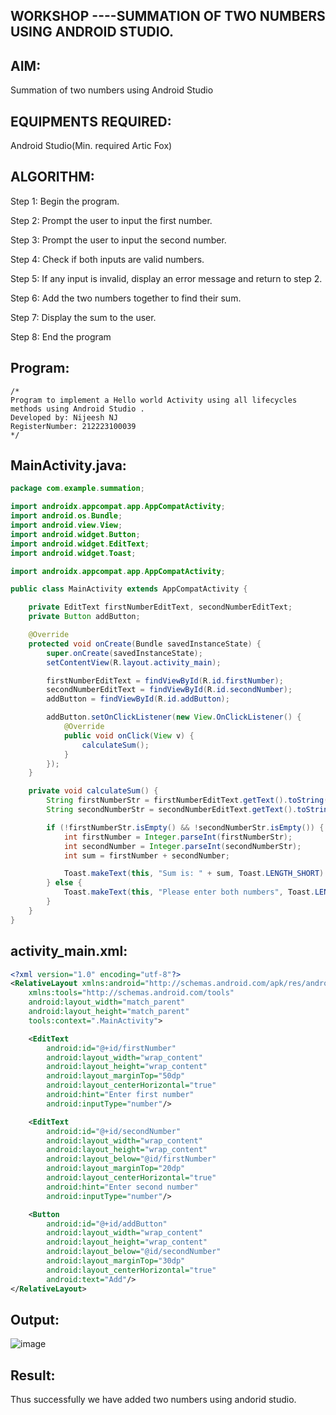 ## WORKSHOP ----SUMMATION OF TWO NUMBERS USING ANDROID STUDIO.


## AIM:
Summation of two numbers using Android Studio

## EQUIPMENTS REQUIRED:

Android Studio(Min. required Artic Fox)


## ALGORITHM:
Step 1: Begin the program.

Step 2: Prompt the user to input the first number.

Step 3: Prompt the user to input the second number.

Step 4: Check if both inputs are valid numbers.

Step 5: If any input is invalid, display an error message and return to step 2.

Step 6: Add the two numbers together to find their sum.

Step 7: Display the sum to the user.

Step 8: End the program


## Program:
 ```
/*
Program to implement a Hello world Activity using all lifecycles methods using Android Studio .
Developed by: Nijeesh NJ
RegisterNumber: 212223100039
*/
```

## MainActivity.java:
```java
package com.example.summation;

import androidx.appcompat.app.AppCompatActivity;
import android.os.Bundle;
import android.view.View;
import android.widget.Button;
import android.widget.EditText;
import android.widget.Toast;

import androidx.appcompat.app.AppCompatActivity;

public class MainActivity extends AppCompatActivity {

    private EditText firstNumberEditText, secondNumberEditText;
    private Button addButton;

    @Override
    protected void onCreate(Bundle savedInstanceState) {
        super.onCreate(savedInstanceState);
        setContentView(R.layout.activity_main);

        firstNumberEditText = findViewById(R.id.firstNumber);
        secondNumberEditText = findViewById(R.id.secondNumber);
        addButton = findViewById(R.id.addButton);

        addButton.setOnClickListener(new View.OnClickListener() {
            @Override
            public void onClick(View v) {
                calculateSum();
            }
        });
    }

    private void calculateSum() {
        String firstNumberStr = firstNumberEditText.getText().toString();
        String secondNumberStr = secondNumberEditText.getText().toString();

        if (!firstNumberStr.isEmpty() && !secondNumberStr.isEmpty()) {
            int firstNumber = Integer.parseInt(firstNumberStr);
            int secondNumber = Integer.parseInt(secondNumberStr);
            int sum = firstNumber + secondNumber;

            Toast.makeText(this, "Sum is: " + sum, Toast.LENGTH_SHORT).show();
        } else {
            Toast.makeText(this, "Please enter both numbers", Toast.LENGTH_SHORT).show();
        }
    }
}

```
## activity_main.xml:
```xml
<?xml version="1.0" encoding="utf-8"?>
<RelativeLayout xmlns:android="http://schemas.android.com/apk/res/android"
    xmlns:tools="http://schemas.android.com/tools"
    android:layout_width="match_parent"
    android:layout_height="match_parent"
    tools:context=".MainActivity">

    <EditText
        android:id="@+id/firstNumber"
        android:layout_width="wrap_content"
        android:layout_height="wrap_content"
        android:layout_marginTop="50dp"
        android:layout_centerHorizontal="true"
        android:hint="Enter first number"
        android:inputType="number"/>

    <EditText
        android:id="@+id/secondNumber"
        android:layout_width="wrap_content"
        android:layout_height="wrap_content"
        android:layout_below="@id/firstNumber"
        android:layout_marginTop="20dp"
        android:layout_centerHorizontal="true"
        android:hint="Enter second number"
        android:inputType="number"/>

    <Button
        android:id="@+id/addButton"
        android:layout_width="wrap_content"
        android:layout_height="wrap_content"
        android:layout_below="@id/secondNumber"
        android:layout_marginTop="30dp"
        android:layout_centerHorizontal="true"
        android:text="Add"/>
</RelativeLayout>

```
## Output:
![image](https://github.com/Nijeesh-bit/WORKSHOP_SUMMATION/assets/89188014/a498c847-4e1d-418e-bb14-f0e0fb12e789)
## Result:
Thus successfully we have added two numbers using andorid studio.
